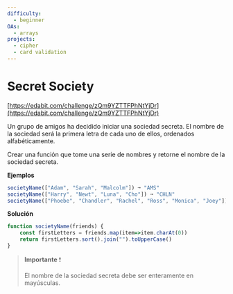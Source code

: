 ```yaml
---
difficulty:
  - beginner
OAs:
  - arrays
projects:
  - cipher
  - card validation
---
```


# Secret Society

[https://edabit.com/challenge/zQm9YZTTFPhNtYjDr](https://edabit.com/challenge/zQm9YZTTFPhNtYjDr)

Un grupo de amigos ha decidido iniciar una sociedad secreta. El nombre de la
sociedad será la primera letra de cada uno de ellos, ordenados alfabéticamente.

Crear una función que tome una serie de nombres y retorne el nombre de la sociedad
secreta.

__Ejemplos__

```js
societyName(["Adam", "Sarah", "Malcolm"]) ➞ "AMS"
societyName(["Harry", "Newt", "Luna", "Cho"]) ➞ "CHLN"
societyName(["Phoebe", "Chandler", "Rachel", "Ross", "Monica", "Joey"]) ➞ "CJMPRR"
```
__Solución__

```js
function societyName(friends) {
	const firstLetters = friends.map(item=>item.charAt(0))
	return firstLetters.sort().join("").toUpperCase()
}
```
> __Importante__ ❗
>
> El nombre de la sociedad secreta debe ser enteramente en mayúsculas.
